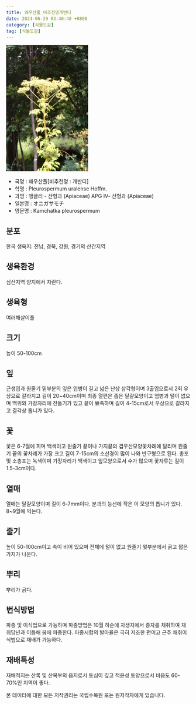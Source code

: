 ```yaml
---
title: 왜우산풀_비추천명개반디
date: 2024-06-29 03:40:48 +0800
category: [식물도감]
tag: [식물도감]
---
```




![왜우산풀[비추천명 : 개반디]](/assets/img/fileUpload/plants/basic/Umbelliferae/Pleurospermum/8248/1_th2.JPG)
- 국명 : 왜우산풀[비추천명 : 개반디]
- 학명 : Pleurospermum uralense Hoffm.
- 과명 : 앵글러 - 산형과 (Apiaceae) APG Ⅳ- 산형과 (Apiaceae)
- 일본명 : オニガサモチ
- 영문명 : Kamchatka pleurospermum


## 분포
한국 생육지: 전남, 경북, 강원, 경기의 산간지역
## 생육환경
심산지역 양지에서 자란다.
## 생육형
여러해살이풀
## 크기
높이 50-100cm
## 잎
근생엽과 원줄기 밑부분의 잎은 엽병이 길고 넓은 난상 삼각형이며 3출엽으로서 2회 우상으로 갈라지고 길이 20~40cm이며 최종 열편은 좁은 달걀모양이고 엽병과 털이 없으며 맥위와 가장자리에 잔돌기가 있고 끝이 뾰족하며 길이 4-15cm로서 우상으로 갈라지고 결각상 톱니가 있다.
## 꽃
꽃은 6-7월에 피며 백색이고 원줄기 끝이나 가지끝의 겹우산모양꽃차례에 달리며 원줄기 끝의 꽃차례가 가장 크고 길이 7-15cm의 소산경이 많이 나와 반구형으로 된다. 총포 및 소총포는 녹색이며 가장자리가 백색이고 잎모양으로서 수가 많으며 꽃자루는 길이 1.5-3cm이다.
## 열매
열매는 달걀모양이며 길이 6-7mm이다. 분과의 능선에 작은 이 모양의 톱니가 있다. 8~9월에 익는다. 
## 줄기
높이 50-100cm이고 속이 비어 있으며 전체에 털이 없고 원줄기 윗부분에서 굵고 짧은 가지가 나온다.
## 뿌리
뿌리가 굵다.
## 번식방법
파종 및 이식법으로 가능하며 파종방법은 10월 하순에 자생지에서 종자를 채취하여 채취당년과 이듬해 봄에 파종한다. 파종시험의 발아율은 극히 저조한 편이고 근주 채취이식법으로 재배가 가능하다. 
## 재배특성
재배적지는 산록 및 산복부의 음지로서 토심이 깊고 적윤성 토양으로서 비음도 60-70%인 지역이 좋다.






본 데이터에 대한 모든 저작권리는 국립수목원 또는 원저작자에게 있습니다.
